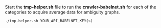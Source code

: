 Start the __tmp-helper.sh__ file to run the __crawler-babelnet.sh__ for each of the categories to acquire average data for ambiguity graphs.

``` ./tmp-helper.sh YOUR_API_BABELNET_KEY(s) ```

